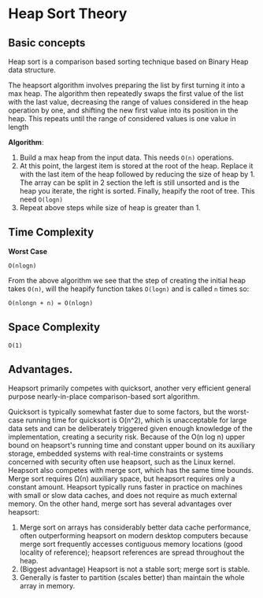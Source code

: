 # Heap Sort Theory

## Basic concepts
Heap sort is a comparison based sorting technique based on Binary Heap data structure.

The heapsort algorithm involves preparing the list by first turning it into a max heap. 
The algorithm then repeatedly swaps the first value of the list with the last value, 
decreasing the range of values considered in the heap operation by one,
and shifting the new first value into its position in the heap. 
This repeats until the range of considered values is one value in length

**Algorithm**:

1) Build a max heap from the input data. This needs `O(n)` operations.
2) At this point, the largest item is stored at the root of the heap. 
   Replace it with the last item of the heap followed by reducing the size of heap by 1. 
   The array can be split in 2 section the left is still unsorted and is the heap you iterate, the right
   is sorted.
   Finally, heapify the root of tree. This need `O(logn)`
3) Repeat above steps while size of heap is greater than 1.
   
## Time Complexity

**Worst Case**

`O(nlogn)`

From the above algorithm we see that the step of creating the initial heap takes `O(n)`, will the heapify function
takes `O(logn)` and is called `n` times so:

`O(nlongn + n) = O(nlogn)`

## Space Complexity

`O(1)`

##  Advantages.

Heapsort primarily competes with quicksort, another very efficient general purpose nearly-in-place comparison-based sort algorithm.

Quicksort is typically somewhat faster due to some factors, but the worst-case running time for quicksort is O(n^2), 
which is unacceptable for large data sets and can be deliberately triggered given enough knowledge of the implementation, creating a security risk.
Because of the O(n log n) upper bound on heapsort's running time and constant upper bound on its auxiliary storage, 
embedded systems with real-time constraints or systems concerned with security often use heapsort, such as the Linux kernel.
Heapsort also competes with merge sort, which has the same time bounds. Merge sort requires Ω(n) auxiliary space, 
but heapsort requires only a constant amount. Heapsort typically runs faster in practice on machines with small or slow data caches, 
and does not require as much external memory. On the other hand, merge sort has several advantages over heapsort:

1) Merge sort on arrays has considerably better data cache performance, 
   often outperforming heapsort on modern desktop computers because merge sort frequently accesses contiguous memory locations 
   (good locality of reference); heapsort references are spread throughout the heap.
2) (Biggest advantage) Heapsort is not a stable sort; merge sort is stable.
3) Generally is faster to partition (scales better) than maintain the whole array in memory.


